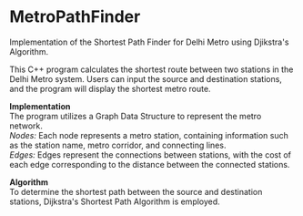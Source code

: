 # MetroPathFinder
Implementation of the Shortest Path Finder for Delhi Metro using Djikstra's Algorithm.

This C++ program calculates the shortest route between two stations in the Delhi Metro system. Users can input the source and destination stations, and the program will display the shortest metro route.

**Implementation**  
The program utilizes a Graph Data Structure to represent the metro network.  
*Nodes:* Each node represents a metro station, containing information such as the station name, metro corridor, and connecting lines.  
*Edges:* Edges represent the connections between stations, with the cost of each edge corresponding to the distance between the connected stations.  

**Algorithm**  
To determine the shortest path between the source and destination stations, Dijkstra's Shortest Path Algorithm is employed.
